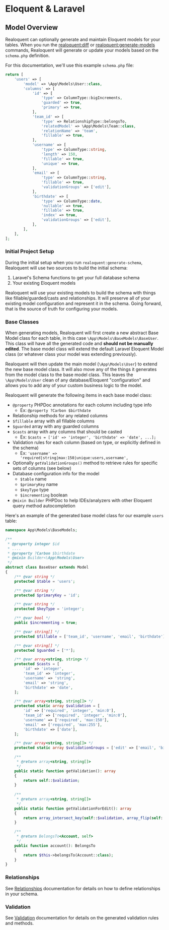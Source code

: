 # Eloquent & Laravel
## Model Overview

Realoquent can optionally generate and maintain Eloquent models for your tables. When you run the [realoquent:diff](../commands/diff.md) 
or [realoquent:generate-models](../commands/generate-models.md) commands, Realoquent will generate or update your models
based on the `schema.php` definition.

For this documentation, we'll use this example `schema.php` file:

```php
return [
    'users' => [
        'model' => \App\Models\User::class,
        'columns' => [
            'id' => [
                'type' => ColumnType::bigIncrements,
                'guarded' => true,
                'primary' => true,
            ],
            'team_id' => [
                'type' => RelationshipType::belongsTo,
                'relatedModel' => \App\Models\Team::class,
                'relationName' => 'team',
                'fillable' => true,
            ],
            'username' => [
                'type' => ColumnType::string,
                'length' => 150,
                'fillable' => true,
                'unique' => true,
            ],
            'email' => [
                'type' => ColumnType::string,
                'fillable' => true,
                'validationGroups' => ['edit'],
            ],
            'birthdate' => [
                'type' => ColumnType::date,
                'nullable' => true,
                'fillable' => true,
                'index' => true,
                'validationGroups' => ['edit'],
            ],
        ],
    ],
];
```

### Initial Project Setup
During the initial setup when you run `realoquent:generate-schema`, Realoquent will use two sources to build the initial schema:
1. Laravel's Schema functions to get your full database schema
2. Your existing Eloquent models

Realoquent will use your existing models to build the schema with things like fillable/guarded/casts and relationships. It will
preserve all of your existing model configuration and represent it in the schema. Going forward, that is the source of truth for configuring 
your models.

### Base Classes
When generating models, Realoquent will first create a new abstract Base Model class for each table, in this case `\App\Models\BaseModels\BaseUser`. This class
will have all the generated code and **should not be manually edited**. The base model class will extend the default Laravel Eloquent Model
class (or whatever class your model was extending previously).

Realoquent will then update the main model (`\App\Models\User`) to extend the new base model class. It will also move any of the things it generates 
from the model class to the base model class. This leaves the `\App\Models\User` clean of any database/Eloquent "configuration" and allows you to
add any of your custom business logic to the model.

Realoquent will generate the following items in each base model class:

* `@property` PHPDoc annotations for each column including type info 
  * Ex: `@property ?Carbon $birthdate`
* Relationship methods for any related columns
* `$fillable` array with all fillable columns
* `$guarded` array with any guarded columns
* `$casts` array with any columns that should be casted
  * Ex: `$casts = ['id' => 'integer', 'birthdate' => 'date', ...];`
* Validation rules for each column (based on type, or explicitly defined in the schema)
  * Ex: `'username' => 'required|string|max:150|unique:users,username',`
* Optionally `getValidationGroups()` method to retrieve rules for specific sets of columns (see below)
* Database configuration info for the model
  * `$table` name
  * `$primaryKey` name
  * `$keyType` type
  * `$incrementing` boolean
* `@mixin Builder` PHPDoc to help IDEs/analyzers with other Eloquent query method autocompletion

Here's an example of the generated base model class for our example `users` table:

```php
namespace App\Models\BaseModels;

/**
 * @property integer $id
 * ....
 * @property ?Carbon $birthdate
 * @mixin Builder<\App\Models\User>
 */
abstract class BaseUser extends Model
{
    /** @var string */
    protected $table = 'users';

    /** @var string */
    protected $primaryKey = 'id';

    /** @var string */
    protected $keyType = 'integer';

    /** @var bool */
    public $incrementing = true;

    /** @var string[] */
    protected $fillable = ['team_id', 'username', 'email', 'birthdate'];

    /** @var string[] */
    protected $guarded = ['*'];

    /** @var array<string, string> */
    protected $casts = [
        'id' => 'integer',
        'team_id' => 'integer',
        'username' => 'string',
        'email' => 'string',
        'birthdate' => 'date',
    ];

    /** @var array<string, string[]> */
    protected static array $validation = [
        'id' => ['required', 'integer', 'min:0'],
        'team_id' => ['required', 'integer', 'min:0'],
        'username' => ['required', 'max:150'],
        'email' => ['required', 'max:255'],
        'birthdate' => ['date'],
    ];

    /** @var array<string, string[]> */
    protected static array $validationGroups = ['edit' => ['email', 'birthdate']];

    /**
     * @return array<string, string[]>
     */
    public static function getValidation(): array
    {
        return self::$validation;
    }
    
    /**
     * @return array<string, string[]>
     */
    public static function getValidationForEdit(): array
    {
        return array_intersect_key(self::$validation, array_flip(self::$validationGroups['edit']));
    }

    /**
     * @return BelongsTo<Account, self>
     */
    public function account(): BelongsTo
    {
        return $this->belongsTo(Account::class);
    }
}

```

### Relationships
See [Relationships](validation.md) documentation for details on how to define relationships in your schema.

### Validation
See [Validation](validation.md) documentation for details on the generated validation rules and methods.
